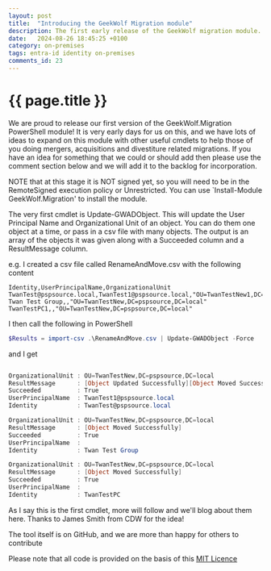 ```yaml
---
layout: post
title:  "Introducing the GeekWolf Migration module"
description: The first early release of the GeekWolf migration module.  Intended to plug gaps where tooling doesn't provide a specific feature or where there are gaps between tools
date:   2024-08-26 18:45:25 +0100
category: on-premises
tags: entra-id identity on-premises
comments_id: 23
---
```

<h1>{{ page.title }}</h1>

We are proud to release our first version of the GeekWolf.Migration PowerShell module!   It is very early days for us on this, and we have lots of ideas to expand on this module with other useful cmdlets to help those of you doing mergers, acquisitions and divestiture related migrations.   If you have an idea for something that we could or should add then please use the comment section below and we will add it to the backlog for incorporation.

NOTE that at this stage it is NOT signed yet, so you will need to be in the RemoteSigned execution policy or Unrestricted.   You can use `Install-Module GeekWolf.Migration' to install the module.

The very first cmdlet is Update-GWADObject.  This will update the User Principal Name and Organizational Unit of an object.  You can do them one object at a time, or pass in a csv file with many objects.  The output is an array of the objects it was given along with a Succeeded column and a ResultMessage column.

e.g. I created a csv file called RenameAndMove.csv with the following content
```
Identity,UserPrincipalName,OrganizationalUnit
TwanTest@pspsource.local,TwanTest1@pspsource.local,"OU=TwanTestNew1,DC=pspsource,DC=local"
Twan Test Group,,"OU=TwanTestNew,DC=pspsource,DC=local"
TwanTestPC1,,"OU=TwanTestNew,DC=pspsource,DC=local"
```

I then call the following in PowerShell
```powershell
$Results = import-csv .\RenameAndMove.csv | Update-GWADObject -Force
```

and I get
```powershell

OrganizationalUnit : OU=TwanTestNew,DC=pspsource,DC=local
ResultMessage      : [Object Updated Successfully][Object Moved Successfully]
Succeeded          : True
UserPrincipalName  : TwanTest1@pspsource.local
Identity           : TwanTest@pspsource.local

OrganizationalUnit : OU=TwanTestNew,DC=pspsource,DC=local
ResultMessage      : [Object Moved Successfully]
Succeeded          : True
UserPrincipalName  : 
Identity           : Twan Test Group

OrganizationalUnit : OU=TwanTestNew,DC=pspsource,DC=local
ResultMessage      : [Object Moved Successfully]
Succeeded          : True
UserPrincipalName  : 
Identity           : TwanTestPC
```

As I say this is the first cmdlet, more will follow and we'll blog about them here.  Thanks to James Smith from CDW for the idea!


The tool itself is on GitHub, and we are more than happy for others to contribute

Please note that all code is provided on the basis of this [MIT Licence](/licence/)
